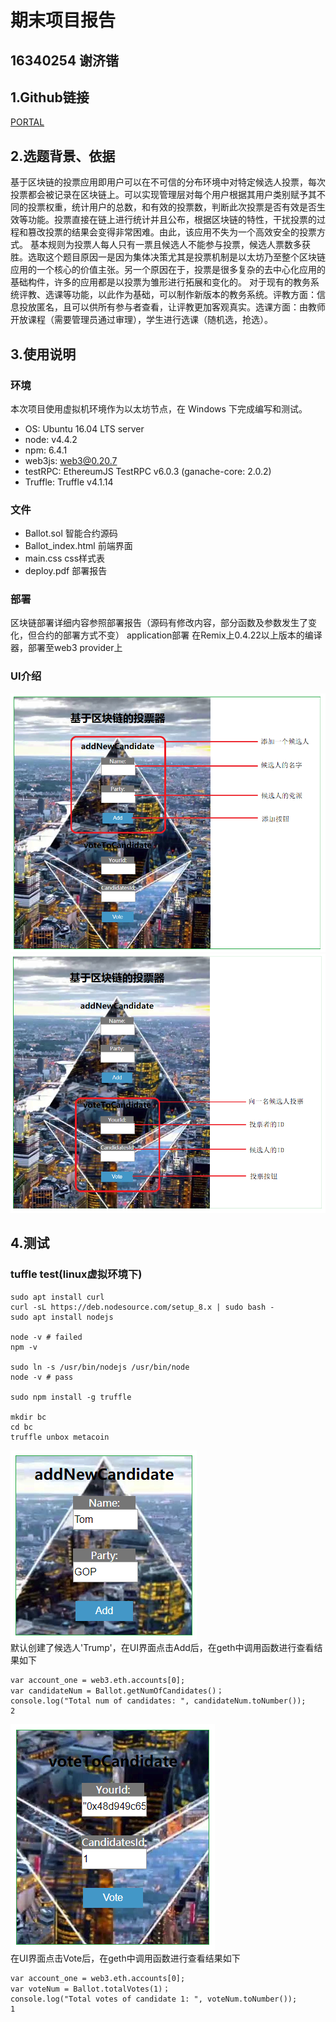 
# 期末项目报告
## 16340254 谢济锴

## 1.Github链接
[PORTAL](https://github.com/xjkxjk1997/blockchain)
## 2.选题背景、依据
基于区块链的投票应用即用户可以在不可信的分布环境中对特定候选人投票，每次投票都会被记录在区块链上。可以实现管理层对每个用户根据其用户类别赋予其不同的投票权重，统计用户的总数，和有效的投票数，判断此次投票是否有效是否生效等功能。投票直接在链上进行统计并且公布，根据区块链的特性，干扰投票的过程和篡改投票的结果会变得非常困难。由此，该应用不失为一个高效安全的投票方式。
基本规则为投票人每人只有一票且候选人不能参与投票，候选人票数多获胜。选取这个题目原因一是因为集体决策尤其是投票机制是以太坊乃至整个区块链应用的一个核心的价值主张。另一个原因在于，投票是很多复杂的去中心化应用的基础构件，许多的应用都是以投票为雏形进行拓展和变化的。
对于现有的教务系统评教、选课等功能，以此作为基础，可以制作新版本的教务系统。评教方面：信息投放匿名，且可以供所有参与者查看，让评教更加客观真实。选课方面：由教师开放课程（需要管理员通过审理），学生进行选课（随机选，抢选）。

## 3.使用说明

### 环境
本次项目使用虚拟机环境作为以太坊节点，在 Windows 下完成编写和测试。
- OS: Ubuntu 16.04 LTS server
- node: v4.4.2
- npm: 6.4.1
- web3js: web3@0.20.7
- testRPC: EthereumJS TestRPC v6.0.3 (ganache-core: 2.0.2)
- Truffle: Truffle v4.1.14

### 文件
- Ballot.sol 智能合约源码
- Ballot_index.html 前端界面
- main.css css样式表
- deploy.pdf 部署报告

### 部署
区块链部署详细内容参照部署报告（源码有修改内容，部分函数及参数发生了变化，但合约的部署方式不变）
application部署
在Remix上0.4.22以上版本的编译器，部署至web3 provider上

### UI介绍
![ui1](./intro1.png)
![ui2](./intro2.png)

## 4.测试

### tuffle test(linux虚拟环境下)

```
sudo apt install curl
curl -sL https://deb.nodesource.com/setup_8.x | sudo bash -
sudo apt install nodejs

node -v # failed
npm -v

sudo ln -s /usr/bin/nodejs /usr/bin/node
node -v # pass

sudo npm install -g truffle

mkdir bc
cd bc
truffle unbox metacoin
```

![test1](./test1.png)  
默认创建了候选人'Trump'，在UI界面点击Add后，在geth中调用函数进行查看结果如下
```
var account_one = web3.eth.accounts[0];
var candidateNum = Ballot.getNumOfCandidates()；
console.log("Total num of candidates: ", candidateNum.toNumber());
2
```

![test2](./test2.png)  
在UI界面点击Vote后，在geth中调用函数进行查看结果如下
```
var account_one = web3.eth.accounts[0];
var voteNum = Ballot.totalVotes(1)；
console.log("Total votes of candidate 1: ", voteNum.toNumber());
1
```
